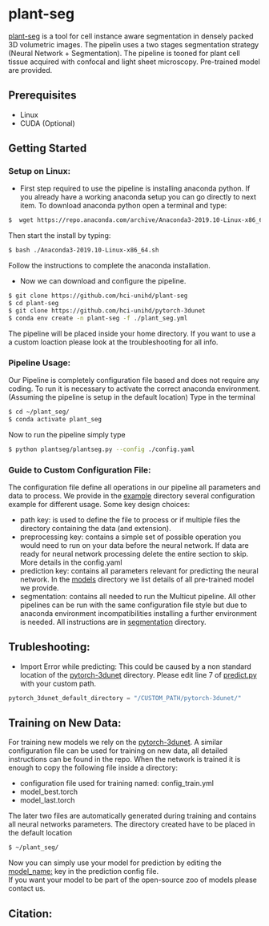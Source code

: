 # plant-seg
[plant-seg](plantseg) is a tool for cell instance aware segmentation in densely packed 3D volumetric images.
The pipelin uses a two stages segmentation strategy (Neural Network + Segmentation).
The pipeline is tooned for plant cell tissue acquired with confocal and light sheet microscopy.
Pre-trained model are provided.  

## Prerequisites
* Linux
* CUDA (Optional)

## Getting Started
### Setup on Linux:
- First step required to use the pipeline is installing anaconda python. If you already have a working anaconda setup you can go directly to next item. 
To download anaconda python open a terminal and type:
```Bash
$  wget https://repo.anaconda.com/archive/Anaconda3-2019.10-Linux-x86_64.sh
```
Then start the install by typing:
```bash
$ bash ./Anaconda3-2019.10-Linux-x86_64.sh
```
Follow the instructions to complete the anaconda installation. 

- Now we can download and configure the pipeline. 
```bash
$ git clone https://github.com/hci-unihd/plant-seg
$ cd plant-seg
$ git clone https://github.com/hci-unihd/pytorch-3dunet
$ conda env create -n plant-seg -f ./plant_seg.yml
```
The pipeline will be placed inside your home directory. If you want to use a a custom loaction please look at the
 troubleshooting for all info.
### Pipeline Usage:
Our Pipeline is completely configuration file based and does not require any coding.
To run it is necessary to activate the correct anaconda environment. (Assuming the pipeline is setup in 
the default location) Type in the terminal
```bash
$ cd ~/plant_seg/
$ conda activate plant_seg
```
Now to run the pipeline simply type
```bash
$ python plantseg/plantseg.py --config ./config.yaml
```
### Guide to Custom Configuration File:
The configuration file define all operations in our pipeline all parameters and data to process.
We provide in the [example](example/README.md) directory several configuration example for different usage.
Some key design choices:
* path key: is used to define the file to process or if multiple files the directory containing the data 
(and extension).
* preprocessing key: contains a simple set of possible operation you would need to run on your data before 
the neural network. If data are ready for neural network processing delete the entire section to skip.
More details in the config.yaml
* prediction key: contains all parameters relevant for predicting the neural network. 
In the [models](plantseg/models/README.md) directory we list details of all pre-trained model we provide.
* segmentation: contains all needed to run the Multicut pipeline. All other pipelines can be run with the same
configuration file style but due to anaconda environment incompatibilities installing a further environment is needed.
All instructions are in [segmentation](plantseg/segmentation/README.md) directory.

## Trubleshooting:
* Import Error while predicting: This could be caused by a non standard location of the [pytorch-3dunet](https://github.com/hci-unihd/pytorch-3dunet) directory.
Please edit line 7 of [predict.py](plantseg/predictions/predict.py) with your custom path.
```python
pytorch_3dunet_default_directory = "/CUSTOM_PATH/pytorch-3dunet/"
```


## Training on New Data:
For training new models we rely on the [pytorch-3dunet](https://github.com/hci-unihd/pytorch-3dunet). 
A similar configuration file can be used for training on new data, all detailed instructions can be found  in the repo.
When the network is trained it is enough to copy the following file inside a directory:
* configuration file used for training named: config_train.yml
* model_best.torch
* model_last.torch

The later two files are automatically generated during training and contains all neural networks parameters.
The directory created have to be placed in the default location
```bash
$ ~/plant_seg/
```
Now you can simply use your model for prediction by editing the [model_name:](config.yaml) key in the prediction config file.\
If you want your model to be part of the open-source zoo of models please contact us.

## Citation:
